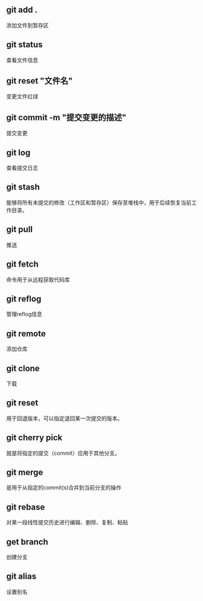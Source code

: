 ## git add .

添加文件到暂存区

## git status 

查看文件信息

## git reset "文件名"

变更文件红绿

## git commit -m "提交变更的描述"

提交变更

## git log

查看提交日志

## git stash

能够将所有未提交的修改（工作区和暂存区）保存至堆栈中，用于后续恢复当前工作目录。

## git pull

推送

## git fetch

命令用于从远程获取代码库

## git reflog

管理reflog信息

## git remote

添加仓库

## git clone 

下载

## git reset

用于回退版本，可以指定退回某一次提交的版本。

## git cherry pick

就是将指定的提交（commit）应用于其他分支。

## git merge

是用于从指定的commit(s)合并到当前分支的操作

## git rebase

对某一段线性提交历史进行编辑、删除、复制、粘贴

## get branch

创建分支

## git alias  

设置别名













